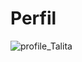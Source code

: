 # Perfil
 ![profile_Talita](https://user-images.githubusercontent.com/78382773/116834926-a2d14580-ab96-11eb-95f0-248efb2ae331.gif)
